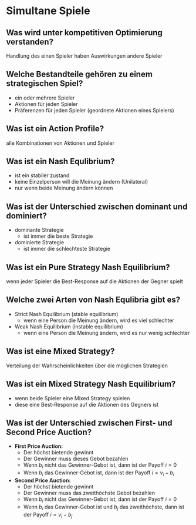 # Simultane Spiele

## Was wird unter kompetitiven Optimierung verstanden?
Handlung des einen Spieler haben Auswirkungen andere Spieler

## Welche Bestandteile gehören zu einem strategischen Spiel?
* ein oder mehrere Spieler
* Aktionen für jeden Spieler
* Präferenzen für jeden Spieler (geordnete Aktionen eines Spielers)

## Was ist ein Action Profile?
alle Kombinationen von Aktionen und Spieler

## Was ist ein Nash Equlibrium?
* ist ein stabiler zustand
* keine Einzelperson will die Meinung ändern (Unilateral)
* nur wenn beide Meinung ändern können

## Was ist der Unterschied zwischen dominant und dominiert?
* dominante Strategie
    * ist immer die beste Strategie
* dominierte Strategie
    * ist immer die schlechteste Strategie

## Was ist ein Pure Strategy Nash Equilibrium?
wenn jeder Spieler die Best-Response auf die Aktionen der Gegner spielt

## Welche zwei Arten von Nash Equlibria gibt es?
* Strict Nash Equilibrium (stable equilibrium)
    * wenn eine Person die Meinung ändern, wird es viel schlechter
* Weak Nash Equilibrium (instable equilibrium)
    * wenn eine Person die Meinung ändern, wird es nur wenig schlechter

## Was ist eine Mixed Strategy?
Verteilung der Wahrscheinlichkeiten über die möglichen Strategien

## Was ist ein Mixed Strategy Nash Equilibrium?
* wenn beide Spieler eine Mixed Strategy spielen
* diese eine Best-Response auf die Aktionen des Gegners ist

## Was ist der Unterschied zwischen First- und Second Price Auction?
* __First Price Auction:__
    * Der höchst bietende gewinnt
    * Der Gewinner muss dieses Gebot bezahlen
    * Wenn $b_i$ nicht das Gewinner-Gebot ist, dann ist der Payoff $i = 0$
    * Wenn $b_i$ das Gewinner-Gebot ist, dann ist der Payoff $i = v_i - b_i$
* __Second Price Auction:__
    * Der höchst bietende gewinnt
    * Der Gewinner muss das zweithöchste Gebot bezahlen
    * Wenn $b_i$ nicht das Gewinner-Gebot ist, dann ist der Payoff $i = 0$
    * Wenn $b_i$ das Gewinner-Gebot ist und $b_j$ das zweithöchste, dann ist der Payoff $i = v_i - b_j$

